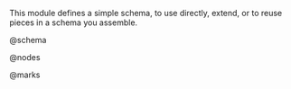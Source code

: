 This module defines a simple schema, to use directly, extend, or to
reuse pieces in a schema you assemble.

@schema

@nodes

@marks
